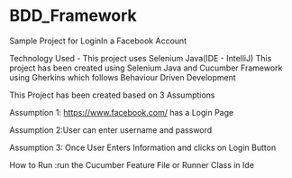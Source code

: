 # BDD_Framework

Sample Project for LoginIn a Facebook Account

Technology Used - This project uses Selenium Java(IDE - IntelliJ) This project has been created using Selenium Java and Cucumber Framework using Gherkins which follows Behaviour Driven Development

This Project has been created based on 3 Assumptions

Assumption 1: https://www.facebook.com/ has a Login Page

Assumption 2:User can enter username and password

Assumption 3: Once User Enters Information and clicks on Login Button

How to Run :run the Cucumber Feature File or Runner Class in Ide

